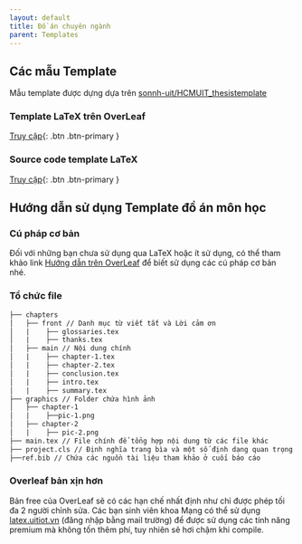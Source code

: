 ```yaml
---
layout: default
title: Đồ án chuyên ngành
parent: Templates
---
```


## Các mẫu Template

Mẫu template được dựng dựa trên [sonnh-uit/HCMUIT_thesistemplate](https://github.com/sonnh-uit/HCMUIT_thesistemplate/tree/master)

### Template LaTeX trên OverLeaf

[Truy cập](https://link.svuit.org/dacn-overleaf){: .btn .btn-primary }

### Source code template LaTeX

[Truy cập](https://github.com/SVUIT/report-templates/tree/main/specialized-project){: .btn .btn-primary }

## Hướng dẫn sử dụng Template đồ án môn học

### Cú pháp cơ bản

Đối với những bạn chưa sử dụng qua LaTeX hoặc ít sử dụng, có thể tham khảo link [Hướng dẫn trên OverLeaf](https://www.overleaf.com/learn/latex/Learn_LaTeX_in_30_minutes) để biết sử dụng các cú pháp cơ bản nhé.

### Tổ chức file

```md
├── chapters
│   ├── front // Danh mục từ viết tắt và Lời cảm ơn
│   |    ├── glossaries.tex
│   |    ├── thanks.tex
│   ├── main // Nội dung chính
│   |    ├── chapter-1.tex
│   |    ├── chapter-2.tex
│   |    ├── conclusion.tex
│   |    ├── intro.tex
│   |    ├── summary.tex
├── graphics // Folder chứa hình ảnh
│   ├── chapter-1
│   |    ├──pic-1.png
│   ├── chapter-2
│   |    ├── pic-2.png
├── main.tex // File chính để tổng hợp nội dung từ các file khác
├── project.cls // Định nghĩa trang bìa và một số định dạng quan trọng như lề, khung trang.
├──ref.bib // Chứa các nguồn tài liệu tham khảo ở cuối báo cáo
```

### Overleaf bản xịn hơn

Bản free của OverLeaf sẽ có các hạn chế nhất định như chỉ được phép tối đa 2 người chỉnh sửa. Các bạn sinh viên khoa Mạng có thể sử dụng [latex.uitiot.vn](https://latex.uitiot.vn/project) (đăng nhập bằng mail trường) để được sử dụng các tính năng premium mà không tốn thêm phí, tuy nhiên sẽ hơi chậm khi compile.